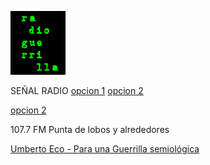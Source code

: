               
![gr](gr(1).png) 
          
                                    
<p>
<p>SEÑAL RADIO
<a href="http://giss.tv:8001/guerrillaradio.ogg">opcion 1</a>       <a href="https://guerrillaradio.github.io/prendelaradio/">opcion 2</a>
<p>
<a href="https://guerrillaradio.github.io/prendelaradio/">opcion 2</a>
<p>
107.7 FM Punta de lobos y alrededores
<p>
<p>
<a href="https://omegalfa.es/downloadfile.php?file=libros/para-una-guerrilla-semiologica.pdf">Umberto Eco - Para una Guerrilla semiológica</a>
  

